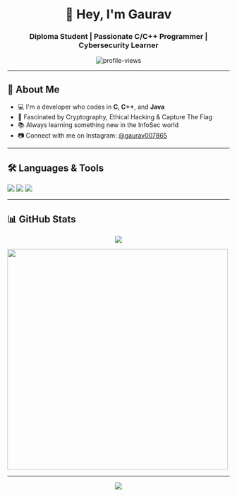 <!-- README.md -->

<h1 align="center">🚀 Hey, I'm Gaurav</h1>
<h3 align="center">Diploma Student | Passionate C/C++ Programmer | Cybersecurity Learner</h3>

<p align="center">
  <img src="https://komarev.com/ghpvc/?username=gaurav007865&label=Profile%20Views&color=0e75b6&style=flat" alt="profile-views" />
</p>

<hr>

<!-- About Me -->
<h2>🧠 About Me</h2>
<ul>
  <li>💻 I'm a developer who codes in <strong>C, C++</strong>, and <strong>Java</strong></li>
  <li>🔐 Fascinated by Cryptography, Ethical Hacking & Capture The Flag</li>
  <li>📚 Always learning something new in the InfoSec world</li>
  <li>📷 Connect with me on Instagram: <a href="https://www.instagram.com/gaurav007865?igsh=MWdtN2drOHpxOTFqcg==" target="_blank">@gaurav007865</a></li>
</ul>

<hr>

<!-- Languages & Tools -->
<h2>🛠️ Languages & Tools</h2>
<p>
  <img src="https://img.shields.io/badge/C-00599C?style=for-the-badge&logo=c&logoColor=white" />
  <img src="https://img.shields.io/badge/C++-00599C?style=for-the-badge&logo=c%2B%2B&logoColor=white" />
  <img src="https://img.shields.io/badge/Java-007396?style=for-the-badge&logo=java&logoColor=white" />
  
</p>

<hr>

<!-- GitHub Stats -->
<h2>📊 GitHub Stats</h2>
<p align="center">
  <img src="https://github-readme-stats.vercel.app/api?username=gaurav007865&show_icons=true&theme=dark&hide_border=true" />
  <br />
  </p>
<img src="https://i.pinimg.com/originals/f5/36/01/f53601133f236d1cb167ac19f05a3d60.gif" width="500px">
<hr>

<!-- Footer Typing Effect -->
<p align="center">
  <img src="https://readme-typing-svg.herokuapp.com?font=Fira+Code&size=22&pause=1000&color=00F5FF&center=true&vCenter=true&width=500&lines=Hello+World+🌍;C%2FC%2B%2B+Dev+with+Cyber+Vision+💻;Follow+@gaurav007865+on+Instagram+📷;Keep+Learning%2C+Keep+Building+🚀" />
</p>
